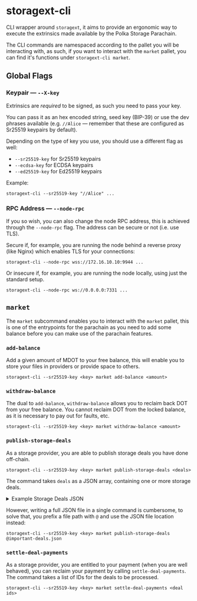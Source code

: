 # storagext-cli

CLI wrapper around `storagext`, it aims to provide an ergonomic way to execute the extrinsics made available by the Polka Storage Parachain.

The CLI commands are namespaced according to the pallet you will be interacting with,
as such, if you want to interact with the `market` pallet, you can find it's functions under `storagext-cli market`.

## Global Flags

### Keypair — `--X-key`

Extrinsics are *required* to be signed, as such you need to pass your key.

You can pass it as an hex encoded string, seed key (BIP-39) or use the dev phrases available
(e.g. `//Alice` — remember that these are configured as Sr25519 keypairs by default).

Depending on the type of key you use, you should use a different flag as well:

* `--sr25519-key` for Sr25519 keypairs
* `--ecdsa-key` for ECDSA keypairs
* `--ed25519-key` for Ed25519 keypairs

Example:

```
storagext-cli --sr25519-key "//Alice" ...
```

### RPC Address — `--node-rpc`

If you so wish, you can also change the node RPC address, this is achieved through the `--node-rpc` flag. The address can be secure or not (i.e. use TLS).

Secure if, for example, you are running the node behind a reverse proxy (like Nginx) which enables TLS for your connections:

```
storagext-cli --node-rpc wss://172.16.10.10:9944 ...
```

Or insecure if, for example, you are running the node locally, using just the standard setup.

```
storagext-cli --node-rpc ws://0.0.0.0:7331 ...
```


## `market`

The `market` subcommand enables you to interact with the `market` pallet,
this is one of the entrypoints for the parachain as you need to add some balance before you can make use of the parachain features.

### `add-balance`

Add a given amount of MDOT to your free balance, this will enable you to store your files in providers or provide space to others.

```
storagext-cli --sr25519-key <key> market add-balance <amount>
```

### `withdraw-balance`

The dual to `add-balance`, `withdraw-balance` allows you to reclaim back DOT from your free balance.
You cannot reclaim DOT from the locked balance, as it is necessary to pay out for faults, etc.

```
storagext-cli --sr25519-key <key> market withdraw-balance <amount>
```

### `publish-storage-deals`

As a storage provider, you are able to publish storage deals you have done off-chain.

```
storagext-cli --sr25519-key <key> market publish-storage-deals <deals>
```

The command takes `deals` as a JSON array, containing one or more storage deals.

<details>
<summary>Example Storage Deals JSON</summary>
<p>

```json
[
    {
        "piece_cid": "bafkreibme22gw2h7y2h7tg2fhqotaqjucnbc24deqo72b6mkl2egezxhvy",
        "piece_size": 47000000000,
        "client": "5GvHnpY1433RytXW66r77iL4CyewAAErDU6fAouoaPKvcvLU",
        "provider": "5DJiX75PZjvntUMeq7XP8qqJ3Tdg6F2Nybk9So1Z5mWArnG2",
        "label": "737-800 schematics",
        "start_block": 1580889600,
        "end_block": 1721747575,
        "storage_price_per_block": 17144352,
        "provider_collateral": 3735928559,
        "state": "Published"
    },
    {
        "piece_cid": "bafybeih5zgcgqor3dv6kfdtv3lshv3yfkfewtx73lhedgihlmvpcmywmua",
        "piece_size": 269490583,
        "client": "5GvHnpY1433RytXW66r77iL4CyewAAErDU6fAouoaPKvcvLU",
        "provider": "5DJiX75PZjvntUMeq7XP8qqJ3Tdg6F2Nybk9So1Z5mWArnG2",
        "label": "Falcon C-00000291",
        "start_block": 1721410062,
        "end_block": 1721747843,
        "storage_price_per_block": 46349,
        "provider_collateral": 3735928559,
        "state": "Published"
    }
]
```

</p>
</details>

However, writing a full JSON file in a single command is cumbersome, to solve that,
you prefix a file path with `@` and use the JSON file location instead:

```
storagext-cli --sr25519-key <key> market publish-storage-deals @important-deals.json
```

### `settle-deal-payments`

As a storage provider, you are entitled to your payment (when you are well behaved),
you can reclaim your payment by calling `settle-deal-payments`. The command takes a
list of IDs for the deals to be processed.

```
storagext-cli --sr25519-key <key> market settle-deal-payments <deal ids>
```
